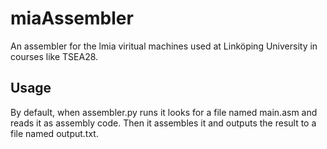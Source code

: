 # miaAssembler

An assembler for the lmia viritual machines used at Linköping University in courses like TSEA28.

## Usage

By default, when assembler.py runs it looks for a file named main.asm and reads it as assembly code. Then it assembles it and outputs the result to a file named output.txt.
